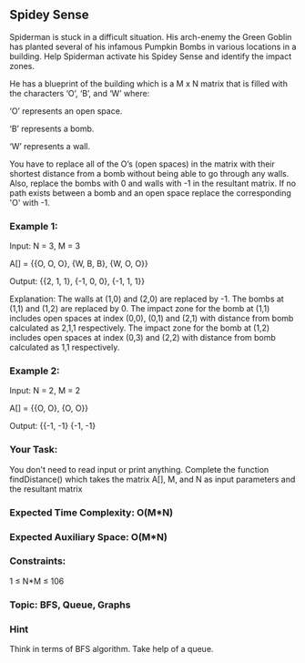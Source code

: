 ## Spidey Sense
Spiderman is stuck in a difficult situation. His arch-enemy the Green Goblin has planted several of his infamous Pumpkin Bombs in various locations in a building. Help Spiderman activate his Spidey Sense and identify the impact zones. 

He has a blueprint of the building which is a M x N matrix that is filled with the characters ‘O’, ‘B’, and ‘W’ where: 

‘O’ represents an open space.

‘B’ represents a bomb.

‘W’ represents a wall.

You have to replace all of the O’s (open spaces) in the matrix with their shortest distance from a bomb without being able to go through any walls. Also, replace the bombs with 0 and walls with -1 in the resultant matrix. If no path exists between a bomb and an open space replace the corresponding 'O' with -1.

### Example 1:
Input: N = 3, M = 3

A[] = {{O, O, O}, 
       {W, B, B}, 
       {W, O, O}}
       
Output: {{2, 1, 1}, 
         {-1, 0, 0}, {-1, 1, 1}}
         
Explanation: The walls at (1,0) and (2,0) 
are replaced by -1. The bombs at (1,1) and 
(1,2) are replaced by 0. The impact zone 
for the bomb at (1,1) includes open spaces 
at index (0,0), (0,1) and (2,1) with distance 
from bomb calculated as 2,1,1 respectively.
The impact zone for the bomb at (1,2) 
includes open spaces at index (0,3) and (2,2) 
with distance from bomb calculated as 1,1 
respectively.

### Example 2:
Input: N = 2, M = 2

A[] = {{O, O},
       {O, O}} 
       
Output: {{-1, -1}
         {-1, -1}
         
### Your Task:  
You don't need to read input or print anything. Complete the function findDistance() which takes the matrix A[], M, and N as input parameters and the resultant matrix

### Expected Time Complexity: O(M*N)
### Expected Auxiliary Space: O(M*N)

### Constraints:
1 ≤ N*M ≤ 106

### Topic: BFS, Queue, Graphs

### Hint
Think in terms of BFS algorithm. Take help of a queue.
